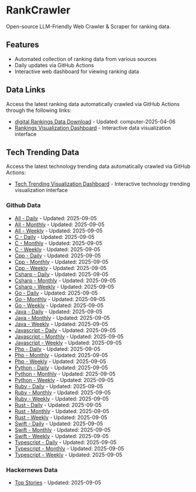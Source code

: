 # RankCrawler

Open-source LLM-Friendly Web Crawler & Scraper for ranking data.

## Features

* Automated collection of ranking data from various sources
* Daily updates via GitHub Actions
* Interactive web dashboard for viewing ranking data


## Data Links

Access the latest ranking data automatically crawled via GitHub Actions through the following links:

* [digital Rankings Data Download](https://github.com/chenjy16/RankCrawler/blob/main/data/1688/digital_computer_2025-04-06.json) - Updated: computer-2025-04-06
* [Rankings Visualization Dashboard](https://chenjy16.github.io/RankCrawler/1688_rankings.html) - Interactive data visualization interface




## Tech Trending Data

Access the latest technology trending data automatically crawled via GitHub Actions:

* [Tech Trending Visualization Dashboard](https://chenjy16.github.io/RankCrawler/tech_trending.html) - Interactive technology trending visualization interface

### Github Data

* [All - Daily](https://github.com/chenjy16/RankCrawler/blob/main/data/github/github_all_daily_2025-09-05.json) - Updated: 2025-09-05
* [All - Monthly](https://github.com/chenjy16/RankCrawler/blob/main/data/github/github_all_monthly_2025-09-05.json) - Updated: 2025-09-05
* [All - Weekly](https://github.com/chenjy16/RankCrawler/blob/main/data/github/github_all_weekly_2025-09-05.json) - Updated: 2025-09-05
* [C - Daily](https://github.com/chenjy16/RankCrawler/blob/main/data/github/github_c_daily_2025-09-05.json) - Updated: 2025-09-05
* [C - Monthly](https://github.com/chenjy16/RankCrawler/blob/main/data/github/github_c_monthly_2025-09-05.json) - Updated: 2025-09-05
* [C - Weekly](https://github.com/chenjy16/RankCrawler/blob/main/data/github/github_c_weekly_2025-09-05.json) - Updated: 2025-09-05
* [Cpp - Daily](https://github.com/chenjy16/RankCrawler/blob/main/data/github/github_cpp_daily_2025-09-05.json) - Updated: 2025-09-05
* [Cpp - Monthly](https://github.com/chenjy16/RankCrawler/blob/main/data/github/github_cpp_monthly_2025-09-05.json) - Updated: 2025-09-05
* [Cpp - Weekly](https://github.com/chenjy16/RankCrawler/blob/main/data/github/github_cpp_weekly_2025-09-05.json) - Updated: 2025-09-05
* [Csharp - Daily](https://github.com/chenjy16/RankCrawler/blob/main/data/github/github_csharp_daily_2025-09-05.json) - Updated: 2025-09-05
* [Csharp - Monthly](https://github.com/chenjy16/RankCrawler/blob/main/data/github/github_csharp_monthly_2025-09-05.json) - Updated: 2025-09-05
* [Csharp - Weekly](https://github.com/chenjy16/RankCrawler/blob/main/data/github/github_csharp_weekly_2025-09-05.json) - Updated: 2025-09-05
* [Go - Daily](https://github.com/chenjy16/RankCrawler/blob/main/data/github/github_go_daily_2025-09-05.json) - Updated: 2025-09-05
* [Go - Monthly](https://github.com/chenjy16/RankCrawler/blob/main/data/github/github_go_monthly_2025-09-05.json) - Updated: 2025-09-05
* [Go - Weekly](https://github.com/chenjy16/RankCrawler/blob/main/data/github/github_go_weekly_2025-09-05.json) - Updated: 2025-09-05
* [Java - Daily](https://github.com/chenjy16/RankCrawler/blob/main/data/github/github_java_daily_2025-09-05.json) - Updated: 2025-09-05
* [Java - Monthly](https://github.com/chenjy16/RankCrawler/blob/main/data/github/github_java_monthly_2025-09-05.json) - Updated: 2025-09-05
* [Java - Weekly](https://github.com/chenjy16/RankCrawler/blob/main/data/github/github_java_weekly_2025-09-05.json) - Updated: 2025-09-05
* [Javascript - Daily](https://github.com/chenjy16/RankCrawler/blob/main/data/github/github_javascript_daily_2025-09-05.json) - Updated: 2025-09-05
* [Javascript - Monthly](https://github.com/chenjy16/RankCrawler/blob/main/data/github/github_javascript_monthly_2025-09-05.json) - Updated: 2025-09-05
* [Javascript - Weekly](https://github.com/chenjy16/RankCrawler/blob/main/data/github/github_javascript_weekly_2025-09-05.json) - Updated: 2025-09-05
* [Php - Daily](https://github.com/chenjy16/RankCrawler/blob/main/data/github/github_php_daily_2025-09-05.json) - Updated: 2025-09-05
* [Php - Monthly](https://github.com/chenjy16/RankCrawler/blob/main/data/github/github_php_monthly_2025-09-05.json) - Updated: 2025-09-05
* [Php - Weekly](https://github.com/chenjy16/RankCrawler/blob/main/data/github/github_php_weekly_2025-09-05.json) - Updated: 2025-09-05
* [Python - Daily](https://github.com/chenjy16/RankCrawler/blob/main/data/github/github_python_daily_2025-09-05.json) - Updated: 2025-09-05
* [Python - Monthly](https://github.com/chenjy16/RankCrawler/blob/main/data/github/github_python_monthly_2025-09-05.json) - Updated: 2025-09-05
* [Python - Weekly](https://github.com/chenjy16/RankCrawler/blob/main/data/github/github_python_weekly_2025-09-05.json) - Updated: 2025-09-05
* [Ruby - Daily](https://github.com/chenjy16/RankCrawler/blob/main/data/github/github_ruby_daily_2025-09-05.json) - Updated: 2025-09-05
* [Ruby - Monthly](https://github.com/chenjy16/RankCrawler/blob/main/data/github/github_ruby_monthly_2025-09-05.json) - Updated: 2025-09-05
* [Ruby - Weekly](https://github.com/chenjy16/RankCrawler/blob/main/data/github/github_ruby_weekly_2025-09-05.json) - Updated: 2025-09-05
* [Rust - Daily](https://github.com/chenjy16/RankCrawler/blob/main/data/github/github_rust_daily_2025-09-05.json) - Updated: 2025-09-05
* [Rust - Monthly](https://github.com/chenjy16/RankCrawler/blob/main/data/github/github_rust_monthly_2025-09-05.json) - Updated: 2025-09-05
* [Rust - Weekly](https://github.com/chenjy16/RankCrawler/blob/main/data/github/github_rust_weekly_2025-09-05.json) - Updated: 2025-09-05
* [Swift - Daily](https://github.com/chenjy16/RankCrawler/blob/main/data/github/github_swift_daily_2025-09-05.json) - Updated: 2025-09-05
* [Swift - Monthly](https://github.com/chenjy16/RankCrawler/blob/main/data/github/github_swift_monthly_2025-09-05.json) - Updated: 2025-09-05
* [Swift - Weekly](https://github.com/chenjy16/RankCrawler/blob/main/data/github/github_swift_weekly_2025-09-05.json) - Updated: 2025-09-05
* [Typescript - Daily](https://github.com/chenjy16/RankCrawler/blob/main/data/github/github_typescript_daily_2025-09-05.json) - Updated: 2025-09-05
* [Typescript - Monthly](https://github.com/chenjy16/RankCrawler/blob/main/data/github/github_typescript_monthly_2025-09-05.json) - Updated: 2025-09-05
* [Typescript - Weekly](https://github.com/chenjy16/RankCrawler/blob/main/data/github/github_typescript_weekly_2025-09-05.json) - Updated: 2025-09-05

### Hackernews Data

* [Top Stories](https://github.com/chenjy16/RankCrawler/blob/main/data/hackernews/hackernews_top_2025-09-05.json) - Updated: 2025-09-05


